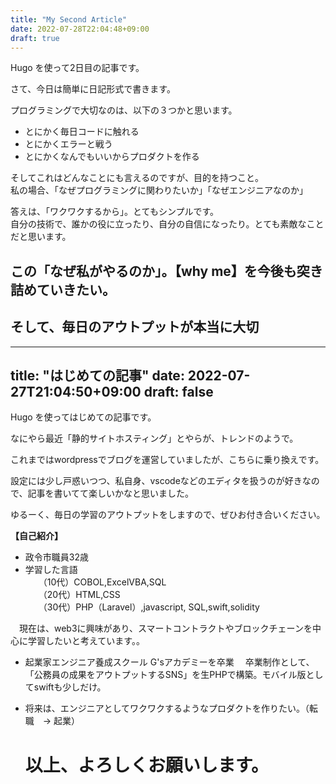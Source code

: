 ```yaml
---
title: "My Second Article"
date: 2022-07-28T22:04:48+09:00
draft: true
---
```



Hugo を使って2日目の記事です。

<!--more-->

さて、今日は簡単に日記形式で書きます。  
  

プログラミングで大切なのは、以下の３つかと思います。  
- とにかく毎日コードに触れる
- とにかくエラーと戦う
- とにかくなんでもいいからプロダクトを作る  
  
  
そしてこれはどんなことにも言えるのですが、目的を持つこと。  
私の場合、「なぜプログラミングに関わりたいか」「なぜエンジニアなのか」  
  
答えは、「ワクワクするから」。とてもシンプルです。  
自分の技術で、誰かの役に立ったり、自分の自信になったり。とても素敵なことだと思います。  
  
## この「なぜ私がやるのか」。【why me】を今後も突き詰めていきたい。
## そして、毎日のアウトプットが本当に大切

---
title: "はじめての記事"
date: 2022-07-27T21:04:50+09:00
draft: false
---

Hugo を使ってはじめての記事です。

<!--more-->

なにやら最近「静的サイトホスティング」とやらが、トレンドのようで。

これまではwordpressでブログを運営していましたが、こちらに乗り換えです。

設定には少し戸惑いつつ、私自身、vscodeなどのエディタを扱うのが好きなので、記事を書いてて楽しいかなと思いました。

ゆるーく、毎日の学習のアウトプットをしますので、ぜひお付き合いください。

**【自己紹介】**
- 政令市職員32歳
- 学習した言語  
　　（10代）COBOL,ExcelVBA,SQL  
　　（20代）HTML,CSS  
　　（30代）PHP（Laravel）,javascript, SQL,swift,solidity　　

　現在は、web3に興味があり、スマートコントラクトやブロックチェーンを中心に学習したいと考えています。。

- 起業家エンジニア養成スクール G'sアカデミーを卒業
　卒業制作として、「公務員の成果をアウトプットするSNS」を生PHPで構築。モバイル版としてswiftも少しだけ。

- 将来は、エンジニアとしてワクワクするようなプロダクトを作りたい。（転職　→ 起業）  
  
  # 以上、よろしくお願いします。